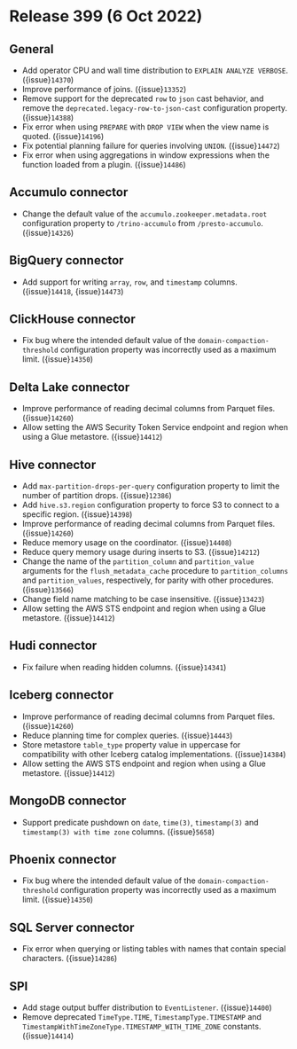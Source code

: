 # Release 399 (6 Oct 2022)

## General

* Add operator CPU and wall time distribution to `EXPLAIN ANALYZE VERBOSE`. ({issue}`14370`)
* Improve performance of joins. ({issue}`13352`)
* Remove support for the deprecated `row` to `json` cast behavior, and remove the
  `deprecated.legacy-row-to-json-cast` configuration property. ({issue}`14388`)
* Fix error when using `PREPARE` with `DROP VIEW` when the view name is quoted. ({issue}`14196`)
* Fix potential planning failure for queries involving `UNION`. ({issue}`14472`)
* Fix error when using aggregations in window expressions when the function
  loaded from a plugin. ({issue}`14486`)

## Accumulo connector

* Change the default value of the `accumulo.zookeeper.metadata.root`
  configuration property to `/trino-accumulo` from `/presto-accumulo`. ({issue}`14326`)

## BigQuery connector

* Add support for writing `array`, `row`, and `timestamp` columns. ({issue}`14418`, {issue}`14473`)

## ClickHouse connector

* Fix bug where the intended default value of the `domain-compaction-threshold`
  configuration property was incorrectly used as a maximum limit. ({issue}`14350`)

## Delta Lake connector

* Improve performance of reading decimal columns from Parquet files. ({issue}`14260`)
* Allow setting the AWS Security Token Service endpoint and region when using a
  Glue metastore. ({issue}`14412`)

## Hive connector

* Add `max-partition-drops-per-query` configuration property to limit the number
  of partition drops. ({issue}`12386`)
* Add `hive.s3.region` configuration property to force S3 to connect to a
  specific region. ({issue}`14398`)
* Improve performance of reading decimal columns from Parquet files. ({issue}`14260`)
* Reduce memory usage on the coordinator. ({issue}`14408`)
* Reduce query memory usage during inserts to S3. ({issue}`14212`)
* Change the name of the `partition_column` and `partition_value` arguments for
  the `flush_metadata_cache` procedure to `partition_columns` and
  `partition_values`, respectively, for parity with other procedures. ({issue}`13566`)
* Change field name matching to be case insensitive. ({issue}`13423`)
* Allow setting the AWS STS endpoint and region when using a Glue metastore. ({issue}`14412`)

## Hudi connector

* Fix failure when reading hidden columns. ({issue}`14341`)

## Iceberg connector

* Improve performance of reading decimal columns from Parquet files. ({issue}`14260`)
* Reduce planning time for complex queries. ({issue}`14443`)
* Store metastore `table_type` property value in uppercase for compatibility
  with other Iceberg catalog implementations. ({issue}`14384`)
* Allow setting the AWS STS endpoint and region when using a Glue metastore. ({issue}`14412`)

## MongoDB connector

* Support predicate pushdown on `date`, `time(3)`, `timestamp(3)` and
  `timestamp(3) with time zone` columns. ({issue}`5658`)

## Phoenix connector

* Fix bug where the intended default value of the `domain-compaction-threshold`
  configuration property was incorrectly used as a maximum limit. ({issue}`14350`)

## SQL Server connector

* Fix error when querying or listing tables with names that contain special
  characters. ({issue}`14286`)

## SPI

* Add stage output buffer distribution to `EventListener`. ({issue}`14400`)
* Remove deprecated `TimeType.TIME`, `TimestampType.TIMESTAMP` and
  `TimestampWithTimeZoneType.TIMESTAMP_WITH_TIME_ZONE` constants. ({issue}`14414`)
